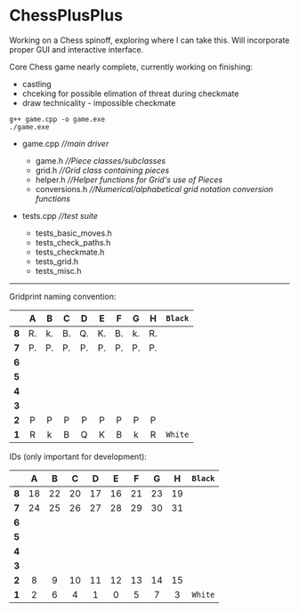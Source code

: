 # ChessPlusPlus

Working on a Chess spinoff, exploring where I can take this. Will incorporate proper GUI and interactive interface.

Core Chess game nearly complete, currently working on finishing: 
- castling
- chceking for possible elimation of threat during checkmate
- draw technicality - impossible checkmate

```
g++ game.cpp -o game.exe
./game.exe
```
- game.cpp  *//main driver*
  - game.h  *//Piece classes/subclasses*
  - grid.h  *//Grid class containing pieces*
  - helper.h  *//Helper functions for Grid's use of Pieces*
  - conversions.h  *//Numerical/alphabetical grid notation conversion functions*
  
- tests.cpp  *//test suite*
  - tests_basic_moves.h
  - tests_check_paths.h
  - tests_checkmate.h
  - tests_grid.h
  - tests_misc.h
___
  Gridprint naming convention:

    
   |     |A  |B  |C  |D  |E  |F  |G  |H  |`Black`|
   |:-:  |:-:|:-:|:-:|:-:|:-:|:-:|:-:|:-:|:-:|
   |**8**|R. |k. |B. |Q. |K. |B. |k. |R. ||
   |**7**|P. |P. |P. |P. |P. |P. |P. |P. ||
   |**6**|   |   |   |   |   |   |   |   ||
   |**5**|   |   |   |   |   |   |   |   ||
   |**4**|   |   |   |   |   |   |   |   ||
   |**3**|   |   |   |   |   |   |   |   ||
   |**2**|P  |P  |P  |P  |P  |P  |P  |P  ||
   |**1**|R  |k  |B  |Q  |K  |B  |k  |R  |`White`|

 
   IDs (only important for development):
 
   |     |A  |B  |C  |D  |E  |F  |G  |H  |`Black`|
   |:-:  |:-:|:-:|:-:|:-:|:-:|:-:|:-:|:-:|:-:|
   |**8**|18 |22 |20 |17 |16 |21 |23 |19 ||
   |**7**|24 |25 |26 |27 |28 |29 |30 |31 ||
   |**6**|   |   |   |   |   |   |   |   ||
   |**5**|   |   |   |   |   |   |   |   ||
   |**4**|   |   |   |   |   |   |   |   ||
   |**3**|   |   |   |   |   |   |   |   ||
   |**2**|8  |9  |10 |11 |12 |13 |14 |15 ||
   |**1**|2  |6  |4  |1  |0  |5  |7  |3  |`White`|
